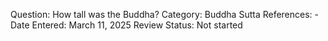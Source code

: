 Question: How tall was the Buddha?
Category: Buddha
Sutta References: -
Date Entered: March 11, 2025
Review Status: Not started